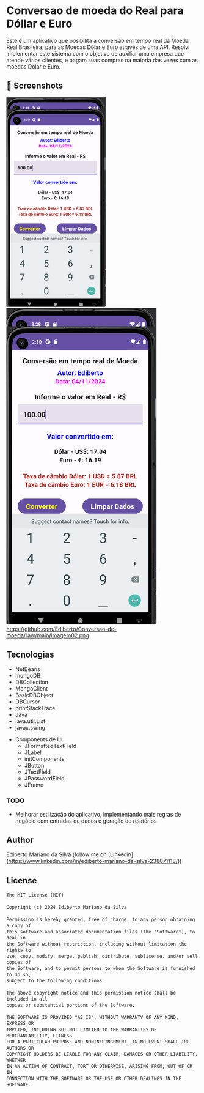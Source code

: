 # Conversao de moeda do Real para Dóllar e Euro
Este é um aplicativo que posibilita a conversão em tempo real da Moeda Real Brasileira, para as Moedas Dólar e Euro através de uma API. Resolvi implementar este sistema com o objetivo de auxiliar uma empresa que atende vários clientes, e pagam suas compras na maioria das vezes com as moedas Dolar e Euro.


## :camera_flash: Screenshots
<!-- You can add more screenshots here if you like -->
<img src="https://github.com/Ediberto/Conversao-de-moeda/raw/main/imagem02.png" width="260">&emsp;<img src="https://github.com/Ediberto/Conversao-de-moeda/raw/main/imagem02.png">&emsp;
https://github.com/Ediberto/Conversao-de-moeda/raw/main/imagem02.png
## Tecnologias
* NetBeans
* mongoDB
* DBCollection
* MongoClient
* BasicDBObject
* DBCursor
* printStackTrace
* Java
* java.util.List
* javax.swing
  
- Components de UI
    - JFormattedTextField
    - JLabel
    - initComponents
    - JButton
    - JTextField
    - JPasswordField
    - JFrame
    
### TODO
- Melhorar estilização do aplicativo, implementando mais regras de negócio com entradas de dados e geração de relatórios

## Author
Ediberto Mariano da Silva (follow me on [Linkedin] (https://www.linkedin.com/in/ediberto-mariano-da-silva-238071118/))

## License
```
The MIT License (MIT)

Copyright (c) 2024 Ediberto Mariano da Silva

Permission is hereby granted, free of charge, to any person obtaining a copy of
this software and associated documentation files (the "Software"), to deal in
the Software without restriction, including without limitation the rights to
use, copy, modify, merge, publish, distribute, sublicense, and/or sell copies of
the Software, and to permit persons to whom the Software is furnished to do so,
subject to the following conditions:

The above copyright notice and this permission notice shall be included in all
copies or substantial portions of the Software.

THE SOFTWARE IS PROVIDED "AS IS", WITHOUT WARRANTY OF ANY KIND, EXPRESS OR
IMPLIED, INCLUDING BUT NOT LIMITED TO THE WARRANTIES OF MERCHANTABILITY, FITNESS
FOR A PARTICULAR PURPOSE AND NONINFRINGEMENT. IN NO EVENT SHALL THE AUTHORS OR
COPYRIGHT HOLDERS BE LIABLE FOR ANY CLAIM, DAMAGES OR OTHER LIABILITY, WHETHER
IN AN ACTION OF CONTRACT, TORT OR OTHERWISE, ARISING FROM, OUT OF OR IN
CONNECTION WITH THE SOFTWARE OR THE USE OR OTHER DEALINGS IN THE SOFTWARE.
```


